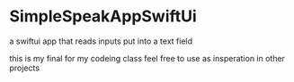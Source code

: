# SimpleSpeakAppSwiftUi
a swiftui app that reads inputs put into a text field 

this is my final for my codeing class feel free to use as insperation in other projects 
